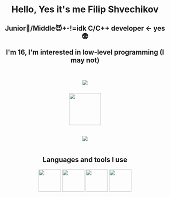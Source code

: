 <div id="header" align="center">
    <h1>Hello, Yes it's me Filip Shvechikov</h1>
    <h2>Junior👿/Middle😈+-!=idk C/C++ developer <- yes😨<br><br>
    I'm 16, I'm interested in low-level programming (I may not) <br><br><br>
    <a href="https://t.me/svechka186"> 
        <img src="https://img.shields.io/badge/Telegram-blue?logo=telegram&logoColor=white&style=flat-square"/>
    </a>
    <br><br>
    <img src="https://i.giphy.com/media/v1.Y2lkPTc5MGI3NjExNm4zMHN3MjBnZDc5NW8zb3V1dXJuN3dlMmRhdng3bnJwc2Eya3JuaiZlcD12MV9pbnRlcm5hbF9naWZfYnlfaWQmY3Q9Zw/3NnnS6Q8hVPZC/giphy.gif" width=100/>
    </h2>
    <br>
    <img src="https://cdn.jsdelivr.net/gh/devicons/devicon@latest/icons/llvm/llvm-original.svg"/>
    <br><br>
    <h2>Languages ​​and tools I use</h2>
    <img src="https://cdn.jsdelivr.net/gh/devicons/devicon@latest/icons/c/c-original.svg" width=70 />
    <img src="https://cdn.jsdelivr.net/gh/devicons/devicon@latest/icons/cplusplus/cplusplus-original.svg" width=70/>
    <img src="https://cdn.jsdelivr.net/gh/devicons/devicon@latest/icons/cmake/cmake-original.svg" width=70/>
    <img src="https://cdn.jsdelivr.net/gh/devicons/devicon@latest/icons/opengl/opengl-plain.svg" width=70/>
</div>
